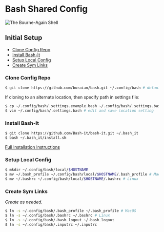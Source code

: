 # Bash Shared Config

![The Bourne-Again Shell](https://upload.wikimedia.org/wikipedia/commons/8/82/Gnu-bash-logo.svg)

## Initial Setup

- [Clone Config Repo](#clone-config-repo)
- [Install Bash-It](#install-bash-it)
- [Setup Local Config](#setup-local-config)
- [Create Sym Links](#create-sym-links)

### Clone Config Repo

```bash
$ git clone https://github.com/buraian/bash.git ~/.config/bash # default location
```

If cloning to an alternate location, then specify path in settings file:

```bash
$ cp ~/.config/bash/.settings.example.bash ~/.config/bash/.settings.bash
$ vim ~/.config/bash/.settings.bash # edit and save location setting
```

### Install Bash-It

```bash
$ git clone https://github.com/Bash-it/bash-it.git ~/.bash_it
$ bash ~/.bash_it/install.sh
```

[Full Installation Instructions](https://github.com/Bash-it/bash-it#installation)

### Setup Local Config

```bash
$ mkdir ~/.config/bash/local/$HOSTNAME
$ mv ~/.bash_profile ~/.config/bash/local/$HOSTNAME/.bash_profile # MacOS
$ mv ~/.bashrc ~/.config/bash/local/$HOSTNAME/.bashrc # Linux
```

### Create Sym Links

_Create as needed._

```bash
$ ln -s ~/.config/bash/.bash_profile ~/.bash_profile # MacOS
$ ln -s ~/.config/bash/.bashrc ~/.bashrc # Linux
$ ln -s ~/.config/bash/.bash_logout ~/.bash_logout
$ ln -s ~/.config/bash/.inputrc ~/.inputrc
```
